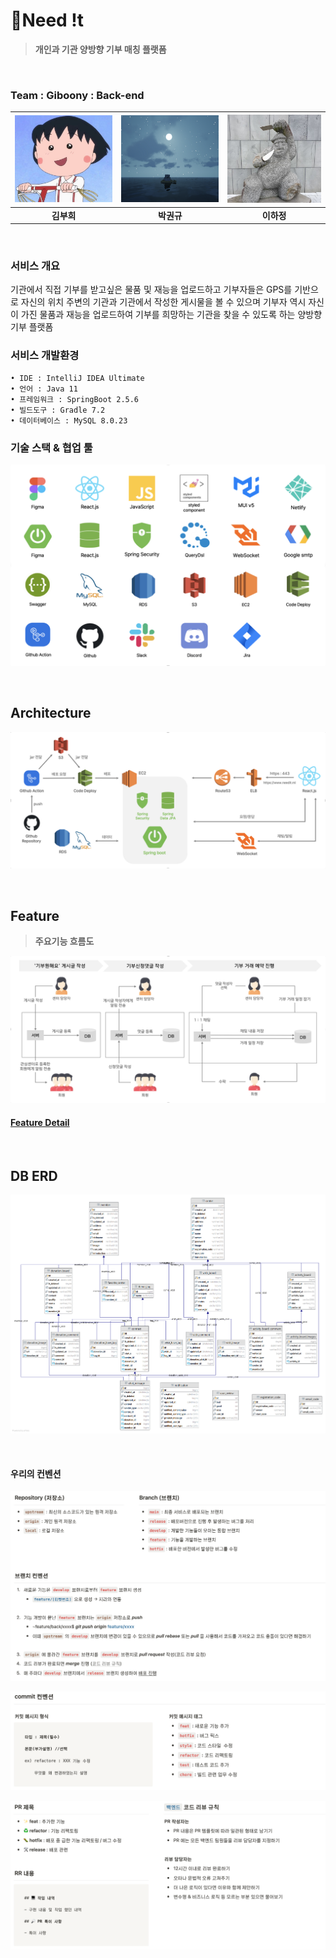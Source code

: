 # 🧤Need !t

> **개인과 기관 양방향 기부 매칭 플랫폼** 

<br/>

### Team : Giboony : Back-end

| ![buri](images/buri.jpeg) | ![buri](images/kk.png) | ![buri](images/ha.png) |
| :-----------------------: | :--------------------: | :--------------------: |
|        **김부희**         |       **박권규**       |       **이하정**       |

<br/>

### 서비스 개요

기관에서 직접 기부를 받고싶은 물품 및 재능을 업로드하고 기부자들은 GPS를 기반으로 자신의 위치 주변의 기관과 기관에서 작성한 게시물을 볼 수 있으며 기부자 역시 자신이 가진 물품과 재능을 업로드하여 기부를 희망하는 기관을 찾을 수 있도록 하는 양방향 기부 플랫폼

### 서비스 개발환경

```
• IDE : IntelliJ IDEA Ultimate
• 언어 : Java 11
• 프레임워크 : SpringBoot 2.5.6
• 빌드도구 : Gradle 7.2
• 데이터베이스 : MySQL 8.0.23
```

### 기술 스택 & 협업 툴

![buri](images/skill.png)

<br/>

## Architecture

![archi](images/archi.png)

<br/>

## Feature

> **주요기능 흐름도**

![feat](images/feat.png)

#### [Feature Detail](https://www.notion.so/backend-devcourse/5e14736b817c42e6b271286e63867e44)

<br/>

## DB ERD

![erd](images/erd.png)

<br/>

#### 우리의 컨벤션

![branch](images/git-branch.png)

![commit](images/git-commit.png)

![pr](images/git-pr.png)
